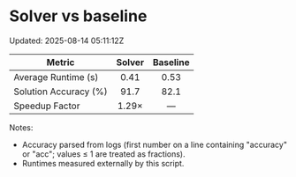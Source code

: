 # Solver vs baseline

Updated: 2025-08-14 05:11:12Z

| Metric                 | Solver | Baseline |
|------------------------|:------:|:--------:|
| Average Runtime (s)    | 0.41 | 0.53 |
| Solution Accuracy (%)  | 91.7 | 82.1 |
| Speedup Factor         | 1.29× | — |

Notes:
- Accuracy parsed from logs (first number on a line containing "accuracy" or "acc"; values ≤ 1 are treated as fractions).
- Runtimes measured externally by this script.
